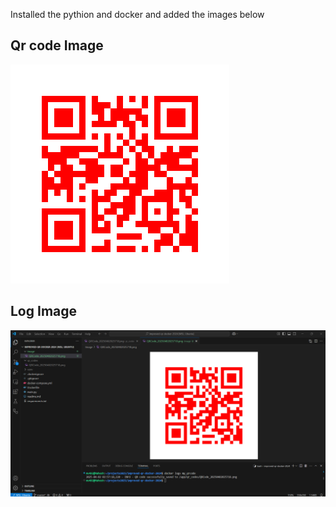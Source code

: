  Installed the pythion and docker and added the images below
 
## Qr code Image
![QR Code Image](Image/QRCode_20250402025718.png)

## Log Image
![Log Image](Image/QR_Log.png)